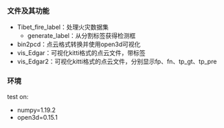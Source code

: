 ### 文件及其功能

- Tibet_fire_label：处理火灾数据集
  - generate_label：从分割标签获得检测框
- bin2pcd：点云格式转换并使用open3d可视化
- vis_Edgar：可视化kitti格式的点云文件，带标签
- vis_Edgar2：可视化kitti格式的点云文件，分别显示fp、fn、tp_gt、tp_pre



### 环境 

test on:
- numpy=1.19.2
- open3d=0.15.1




